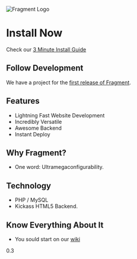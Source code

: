 ![Fragment Logo](https://cloud.githubusercontent.com/assets/1178107/17912245/08dc126e-6958-11e6-8eeb-ae223b2d190f.png)

# Install Now
Check our [3 Minute Install Guide](https://github.com/menendezpoo/Fragment/wiki/3-Minute-Install)

## Follow Development
We have a project for the [first release of Fragment](https://github.com/menendezpoo/Fragment/projects/1).

## Features
- Lightning Fast Website Development
- Incredibly Versatile
- Awesome Backend
- Instant Deploy

## Why Fragment?
- One word: Ultramegaconfigurability.

## Technology
- PHP / MySQL
- Kickass HTML5 Backend.

## Know Everything About It
- You sould start on our [wiki](https://github.com/menendezpoo/Fragment/wiki)

0.3
